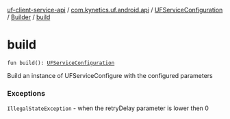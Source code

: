 [uf-client-service-api](../../../index.md) / [com.kynetics.uf.android.api](../../index.md) / [UFServiceConfiguration](../index.md) / [Builder](index.md) / [build](./build.md)

# build

`fun build(): `[`UFServiceConfiguration`](../index.md)

Build an instance of UFServiceConfigure with the configured parameters

### Exceptions

`IllegalStateException` - when the retryDelay parameter is lower then 0
